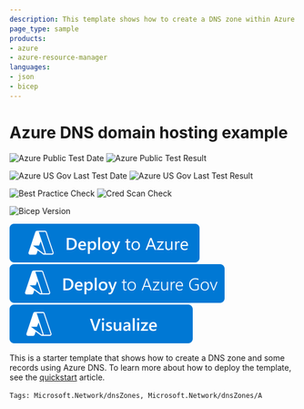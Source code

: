 ```yaml
---
description: This template shows how to create a DNS zone within Azure DNS and how to add some record sets to it.
page_type: sample
products:
- azure
- azure-resource-manager
languages:
- json
- bicep
---
```

# Azure DNS domain hosting example

![Azure Public Test Date](https://azurequickstartsservice.blob.core.windows.net/badges/quickstarts/microsoft.network/azure-dns-new-zone/PublicLastTestDate.svg)
![Azure Public Test Result](https://azurequickstartsservice.blob.core.windows.net/badges/quickstarts/microsoft.network/azure-dns-new-zone/PublicDeployment.svg)

![Azure US Gov Last Test Date](https://azurequickstartsservice.blob.core.windows.net/badges/quickstarts/microsoft.network/azure-dns-new-zone/FairfaxLastTestDate.svg)
![Azure US Gov Last Test Result](https://azurequickstartsservice.blob.core.windows.net/badges/quickstarts/microsoft.network/azure-dns-new-zone/FairfaxDeployment.svg)

![Best Practice Check](https://azurequickstartsservice.blob.core.windows.net/badges/quickstarts/microsoft.network/azure-dns-new-zone/BestPracticeResult.svg)
![Cred Scan Check](https://azurequickstartsservice.blob.core.windows.net/badges/quickstarts/microsoft.network/azure-dns-new-zone/CredScanResult.svg)

![Bicep Version](https://azurequickstartsservice.blob.core.windows.net/badges/quickstarts/microsoft.network/azure-dns-new-zone/BicepVersion.svg)

[![Deploy To Azure](https://raw.githubusercontent.com/Azure/azure-quickstart-templates/master/1-CONTRIBUTION-GUIDE/images/deploytoazure.svg?sanitize=true)](https://portal.azure.com/#create/Microsoft.Template/uri/https%3A%2F%2Fraw.githubusercontent.com%2FAzure%2Fazure-quickstart-templates%2Fmaster%2Fquickstarts%2Fmicrosoft.network%2Fazure-dns-new-zone%2Fazuredeploy.json)
[![Deploy To Azure US Gov](https://raw.githubusercontent.com/Azure/azure-quickstart-templates/master/1-CONTRIBUTION-GUIDE/images/deploytoazuregov.svg?sanitize=true)](https://portal.azure.us/#create/Microsoft.Template/uri/https%3A%2F%2Fraw.githubusercontent.com%2FAzure%2Fazure-quickstart-templates%2Fmaster%2Fquickstarts%2Fmicrosoft.network%2Fazure-dns-new-zone%2Fazuredeploy.json)
[![Visualize](https://raw.githubusercontent.com/Azure/azure-quickstart-templates/master/1-CONTRIBUTION-GUIDE/images/visualizebutton.svg?sanitize=true)](http://armviz.io/#/?load=https%3A%2F%2Fraw.githubusercontent.com%2FAzure%2Fazure-quickstart-templates%2Fmaster%2Fquickstarts%2Fmicrosoft.network%2Fazure-dns-new-zone%2Fazuredeploy.json)

This is a starter template that shows how to create a DNS zone and some records using Azure DNS. To learn more about how to deploy the template, see the [quickstart](https://docs.microsoft.com/azure/dns/dns-get-started-template) article.

`Tags: Microsoft.Network/dnsZones, Microsoft.Network/dnsZones/A`
